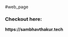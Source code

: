 #web_page

### Checkout here:

<html>
  <body>
    <p><b>https://sambhavthakur.tech</b></p>
    </body>
  </html>
